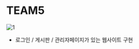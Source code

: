 # TEAM5 
![1](https://user-images.githubusercontent.com/99451529/155673935-3957bb4c-a062-421b-960d-7da85130945b.gif)
- 로그인 / 게시판 / 관리자페이지가 있는 웹사이트 구현
